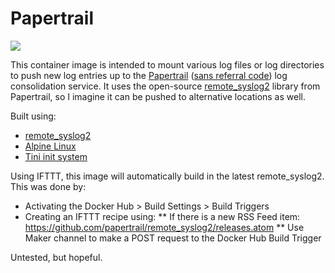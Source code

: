 Papertrail
==========

[![](https://images.microbadger.com/badges/image/stevepacker/papertrail.svg)](https://microbadger.com/images/stevepacker/papertrail "Get your own image badge on microbadger.com")

This container image is intended to mount various log files or log directories to push new log entries
up to the [Papertrail](https://papertrailapp.com/?thank=e47d87) ([sans referral code](https://papertrailapp.com/)) log consolidation service.  It uses the open-source
[remote_syslog2](https://github.com/papertrail/remote_syslog2) library from Papertrail, so I imagine it
can be pushed to alternative locations as well.

Built using:
* [remote_syslog2](https://github.com/papertrail/remote_syslog2)
* [Alpine Linux](https://www.alpinelinux.org/)
* [Tini init system](https://github.com/krallin/tini)

Using IFTTT, this image will automatically build in the latest remote_syslog2.  This was done by:
* Activating the Docker Hub > Build Settings > Build Triggers
* Creating an IFTTT recipe using:
** If there is a new RSS Feed item: https://github.com/papertrail/remote_syslog2/releases.atom
** Use Maker channel to make a POST request to the Docker Hub Build Trigger

Untested, but hopeful.
